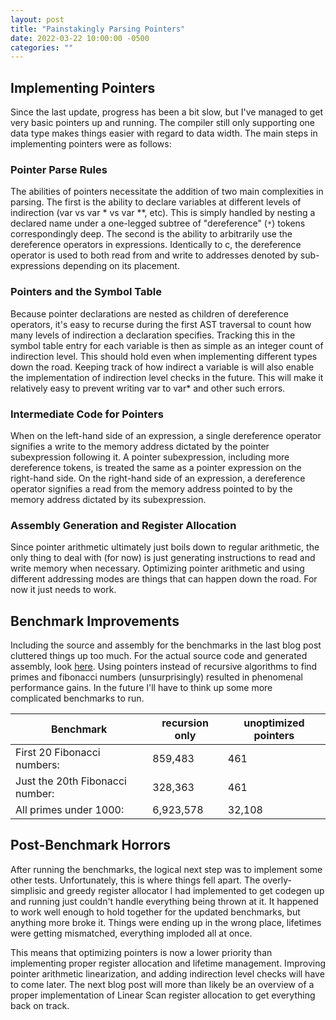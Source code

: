 ```yaml
---
layout: post
title: "Painstakingly Parsing Pointers"
date: 2022-03-22 10:00:00 -0500
categories: ""
---
```


## Implementing Pointers
Since the last update, progress has been a bit slow, but I've managed to get very basic pointers up and running. The compiler still only supporting one data type makes things easier with regard to data width. The main steps in implementing pointers were as follows:

### Pointer Parse Rules
The abilities of pointers necessitate the addition of two main complexities in parsing. The first is the ability to declare variables at different levels of indirection (var vs var * vs var **, etc). This is simply handled by nesting a declared name under a one-legged subtree of "dereference" (`*`) tokens correspondingly deep. The second is the ability to arbitrarily use the dereference operators in expressions. Identically to c, the dereference operator is used to both read from and write to addresses denoted by sub-expressions depending on its placement.

### Pointers and the Symbol Table
Because pointer declarations are nested as children of dereference operators, it's easy to recurse during the first AST traversal to count how many levels of indirection a declaration specifies. Tracking this in the symbol table entry for each variable is then as simple as an integer count of indirection level. This should hold even when implementing different types down the road. Keeping track of how indirect a variable is will also enable the implementation of indirection level checks in the future. This will make it relatively easy to prevent writing var to var* and other such errors.

### Intermediate Code for Pointers
When on the left-hand side of an expression, a single dereference operator signifies a write to the memory address dictated by the pointer subexpression following it. A pointer subexpression, including more dereference tokens, is treated the same as a pointer expression on the right-hand side. On the right-hand side of an expression, a dereference operator signifies a read from the memory address pointed to by the memory address dictated by its subexpression.

### Assembly Generation and Register Allocation
Since pointer arithmetic ultimately just boils down to regular arithmetic, the only thing to deal with (for now) is just generating instructions to read and write memory when necessary. Optimizing pointer arithmetic and using different addressing modes are things that can happen down the road. For now it just needs to work.

## Benchmark Improvements
Including the source and assembly for the benchmarks in the last blog post cluttered things up too much. For the actual source code and generated assembly, look [here](https://github.com/Mitch-Siegel/customSystem/tree/main/compiler/benchmarks). Using pointers instead of recursive algorithms to find primes and fibonacci numbers (unsurprisingly) resulted in phenomenal performance gains. In the future I'll have to think up some more complicated benchmarks to run.

| Benchmark | recursion only | unoptimized pointers |
|-------|-------|-------|
| First 20 Fibonacci numbers: | 859,483 | 461 |
| Just the 20th Fibonacci number: | 328,363 | 461 |
| All primes under 1000: | 6,923,578 | 32,108 |

## Post-Benchmark Horrors
After running the benchmarks, the logical next step was to implement some other tests. Unfortunately, this is where things fell apart. The overly-simplisic and greedy register allocator I had implemented to get codegen up and running just couldn't handle everything being thrown at it. It happened to work well enough to hold together for the updated benchmarks, but anything more broke it. Things were ending up in the wrong place, lifetimes were getting mismatched, everything imploded all at once.

This means that optimizing pointers is now a lower priority than implementing proper register allocation and lifetime management. Improving pointer arithmetic linearization, and adding indirection level checks will have to come later. The next blog post will more than likely be an overview of a proper implementation of Linear Scan register allocation to get everything back on track.
